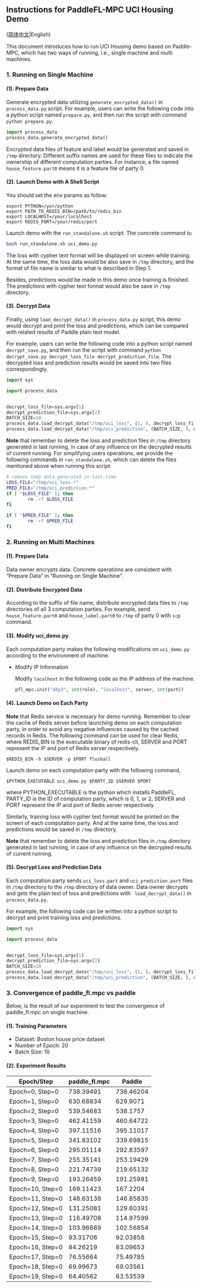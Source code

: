 ## Instructions for PaddleFL-MPC UCI Housing Demo

([简体中文](./README_CN.md)|English)

This document introduces how to run UCI Housing demo based on Paddle-MPC, which has two ways of running, i.e., single machine and multi machines.

### 1. Running on Single Machine

#### (1). Prepare Data

Generate encrypted data utilizing `generate_encrypted_data()` in `process_data.py` script. For example, users can write the following code into a python script named `prepare.py`, and then run the script with command `python prepare.py`.

```python
import process_data
process_data.generate_encrypted_data()
```

Encrypted data files of feature and label would be generated and saved in `/tmp` directory. Different suffix names are used for these files to indicate the ownership of different computation parties. For instance, a file named `house_feature.part0` means it is a feature file of party 0.

#### (2). Launch Demo with A Shell Script

You should set the env params as follow:

```
export PYTHON=/yor/python
export PATH_TO_REDIS_BIN=/path/to/redis_bin
export LOCALHOST=/your/localhost
export REDIS_PORT=/your/redis/port
```

Launch demo with the `run_standalone.sh` script. The concrete command is:

```bash
bash run_standalone.sh uci_demo.py
```

The loss with cypher text format will be displayed on screen while training. At the same time, the loss data would be also save in `/tmp` directory, and the format of file name is similar to what is described in Step 1.

Besides, predictions would be made in this demo once training is finished. The predictions with cypher text format would also be save in `/tmp` directory.

#### (3). Decrypt Data

Finally, using `load_decrypt_data()` in `process_data.py` script, this demo would decrypt and print the loss and predictions, which can be compared with related results of Paddle plain text model.

For example, users can write the following code into a python script named `decrypt_save.py`, and then run the script with command `python decrypt_save.py decrypt_loss_file decrypt_prediction_file`. The decrypted loss and prediction results would be saved into two files correspondingly.

```python
import sys

import process_data


decrypt_loss_file=sys.argv[1]
decrypt_prediction_file=sys.argv[2]
BATCH_SIZE=10
process_data.load_decrypt_data("/tmp/uci_loss", (1, ), decrypt_loss_file)
process_data.load_decrypt_data("/tmp/uci_prediction", (BATCH_SIZE, ), decrypt_prediction_file)
```

**Note** that remember to delete the loss and prediction files in `/tmp` directory generated in last running, in case of any influence on the decrypted results of current running. For simplifying users operations, we provide the following commands in `run_standalone.sh`, which can delete the files mentioned above when running this script.

```bash
# remove temp data generated in last time
LOSS_FILE="/tmp/uci_loss.*"
PRED_FILE="/tmp/uci_prediction.*"
if [ "$LOSS_FILE" ]; then
        rm -rf $LOSS_FILE
fi

if [ "$PRED_FILE" ]; then
        rm -rf $PRED_FILE
fi
```



### 2. Running on Multi Machines

#### (1). Prepare Data

Data owner encrypts data. Concrete operations are consistent with “Prepare Data” in “Running on Single Machine”.

#### (2). Distribute Encrypted Data

According to the suffix of file name, distribute encrypted data files to `/tmp ` directories of all 3 computation parties. For example, send `house_feature.part0` and `house_label.part0` to `/tmp` of party 0 with `scp` command.

#### (3). Modify uci_demo.py

Each computation party makes the following modifications on `uci_demo.py` according to the environment of machine.

* Modify IP Information

  Modify `localhost` in the following code as the IP address of the machine.

  ```python
  pfl_mpc.init("aby3", int(role), "localhost", server, int(port))
  ```

#### (4). Launch Demo on Each Party

**Note** that Redis service is necessary for demo running. Remember to clear the cache of Redis server before launching demo on each computation party, in order to avoid any negative influences caused by the cached records in Redis. The following command can be used for clear Redis, where REDIS_BIN is the executable binary of redis-cli, SERVER and PORT represent the IP and port of Redis server respectively.

```
$REDIS_BIN -h $SERVER -p $PORT flushall
```

Launch demo on each computation party with the following command,

```
$PYTHON_EXECUTABLE uci_demo.py $PARTY_ID $SERVER $PORT
```

where PYTHON_EXECUTABLE is the python which installs PaddleFL, PARTY_ID is the ID of computation party, which is 0, 1, or 2, SERVER and PORT represent the IP and port of Redis server respectively.

Similarly, training loss with cypher text format would be printed on the screen of each computation party. And at the same time, the loss and predictions would be saved in `/tmp` directory.

**Note** that remember to delete the loss and prediction files in `/tmp` directory generated in last running, in case of any influence on the decrypted results of current running.

#### (5). Decrypt Loss and Prediction Data

Each computation party sends `uci_loss.part` and `uci_prediction.part` files in `/tmp` directory to the `/tmp` directory of data owner. Data owner decrypts and gets the plain text of loss and predictions with ` load_decrypt_data()` in `process_data.py`.

For example, the following code can be written into a python script to decrypt and print training loss and predictions.

```python
import sys

import process_data


decrypt_loss_file=sys.argv[1]
decrypt_prediction_file=sys.argv[2]
BATCH_SIZE=10
process_data.load_decrypt_data("/tmp/uci_loss", (1, ), decrypt_loss_file)
process_data.load_decrypt_data("/tmp/uci_prediction", (BATCH_SIZE, ), decrypt_prediction_file)
```

### 3. Convergence of paddle_fl.mpc vs paddle

Below, is the result of our experiment to test the convergence of paddle_fl.mpc on single machine.


#### (1). Training Parameters

- Dataset: Boston house price dataset
- Number of Epoch: 20
- Batch Size: 10

#### (2). Experiment Results

| Epoch/Step | paddle_fl.mpc | Paddle |
| ---------- | ------------- | ------ |
| Epoch=0, Step=0  | 738.39491 | 738.46204 |
| Epoch=1, Step=0  | 630.68834 | 629.9071 |
| Epoch=2, Step=0  | 539.54683 | 538.1757 |
| Epoch=3, Step=0  | 462.41159 | 460.64722 |
| Epoch=4, Step=0  | 397.11516 | 395.11017 |
| Epoch=5, Step=0  | 341.83102 | 339.69815 |
| Epoch=6, Step=0  | 295.01114 | 292.83597 |
| Epoch=7, Step=0  | 255.35141 | 253.19429 |
| Epoch=8, Step=0  | 221.74739 | 219.65132 |
| Epoch=9, Step=0  | 193.26459 | 191.25981 |
| Epoch=10, Step=0  | 169.11423 | 167.2204 |
| Epoch=11, Step=0  | 148.63138 | 146.85835 |
| Epoch=12, Step=0  | 131.25081 | 129.60391 |
| Epoch=13, Step=0  | 116.49708 | 114.97599 |
| Epoch=14, Step=0  | 103.96669 | 102.56854 |
| Epoch=15, Step=0  | 93.31706 | 92.03858 |
| Epoch=16, Step=0  | 84.26219 | 83.09653 |
| Epoch=17, Step=0  | 76.55664 | 75.49785 |
| Epoch=18, Step=0  | 69.99673 | 69.03561 |
| Epoch=19, Step=0  | 64.40562 | 63.53539 |

